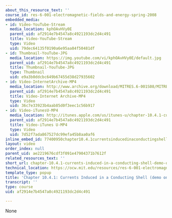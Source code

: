 ```yaml
---
about_this_resource_text: ''
course_id: res-6-001-electromagnetic-fields-and-energy-spring-2008
embedded_media:
- id: Video-YouTube-Stream
  media_location: kphOAvHVy0E
  parent_uid: af2914e7b4547a8c4921193dc2d4c491
  title: Video-YouTube-Stream
  type: Video
  uid: 79dec64135f0190a6e95aa84f50481df
- id: Thumbnail-YouTube-JPG
  media_location: https://img.youtube.com/vi/kphOAvHVy0E/default.jpg
  parent_uid: af2914e7b4547a8c4921193dc2d4c491
  title: Thumbnail-YouTube-JPG
  type: Thumbnail
  uid: e9a3b0ddcbc649b67455d38d27935602
- id: Video-InternetArchive-MP4
  media_location: http://www.archive.org/download/MITRES.6-001S08/MITRES6_001S08_10-4-1_demo_220k.mp4
  parent_uid: af2914e7b4547a8c4921193dc2d4c491
  title: Video-Internet Archive-MP4
  type: Video
  uid: 36c7e33923b4aab85d0f3eec1c56b917
- id: Video-iTunesU-MP4
  media_location: http://itunes.apple.com/us/itunes-u/chapter-10.4.1-currents-induced/id538892150?i=117217747
  parent_uid: af2914e7b4547a8c4921193dc2d4c491
  title: Video-iTunes U-MP4
  type: Video
  uid: 7d52f7ada867527dc99efa45b8aa0af6
inline_embed_id: 77400950chapter10.4.1currentsinducedinaconductingshelldemoonly44170281
layout: video
order_index: null
parent_uid: ae2219676cdf3f091e47904371b7612f
related_resources_text: ''
short_url: chapter-10.4.1-currents-induced-in-a-conducting-shell-demo-only
technical_location: https://ocw.mit.edu/resources/res-6-001-electromagnetic-fields-and-energy-spring-2008/chapter-10/chapter-10.4.1-currents-induced-in-a-conducting-shell-demo-only
template_type: popup
title: 'Chapter 10.4.1: Currents Induced in a Conducting Shell (demo only)'
transcript: ''
type: course
uid: af2914e7b4547a8c4921193dc2d4c491

---
```

None